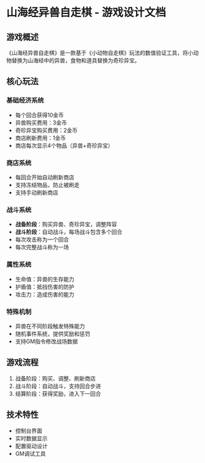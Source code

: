 # 山海经异兽自走棋 - 游戏设计文档

## 游戏概述
《山海经异兽自走棋》是一款基于《小动物自走棋》玩法的数值验证工具，将小动物替换为山海经中的异兽，食物和道具替换为奇珍异宝。

## 核心玩法

### 基础经济系统
- 每个回合获得10金币
- 异兽购买费用：3金币
- 奇珍异宝购买费用：2金币
- 商店刷新费用：1金币
- 商店每次显示4个物品（异兽+奇珍异宝）

### 商店系统
- 每回合开始自动刷新商店
- 支持冻结物品，防止被刷走
- 支持手动刷新商店

### 战斗系统
- **战备阶段**：购买异兽、奇珍异宝，调整阵容
- **战斗阶段**：自动战斗，每场战斗包含多个回合
- 每次攻击称为一个回合
- 每次完整战斗称为一场

### 属性系统
- 生命值：异兽的生存能力
- 护盾值：抵挡伤害的防护
- 攻击力：造成伤害的能力

### 特殊机制
- 异兽在不同阶段触发特殊能力
- 随机事件系统，提供奖励和惩罚
- 支持GM指令修改战场数据

## 游戏流程
1. 战备阶段：购买、调整、刷新商店
2. 战斗阶段：自动战斗，支持回合步进
3. 结算阶段：获得奖励，进入下一回合

## 技术特性
- 控制台界面
- 实时数据显示
- 配置驱动设计
- GM调试工具
